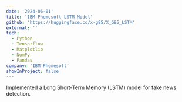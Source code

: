 ```yaml
---
date: '2024-06-01'
title: 'IBM Phemesoft LSTM Model'
github: 'https://huggingface.co/x-g85/X_G85_LSTM'
external: ''
tech:
  - Python
  - Tensorflow
  - Matplotlib
  - NumPy
  - Pandas
company: 'IBM Phemesoft'
showInProject: false
---
```


Implemented a Long Short-Term Memory (LSTM) model for fake news detection.
